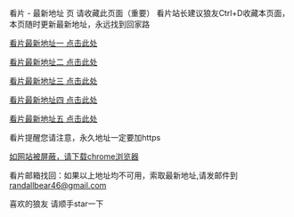 看片 - 最新地址 页
请收藏此页面（重要） 看片站长建议狼友Ctrl+D收藏本页面，本页随时更新最新地址，永远找到回家路

[看片最新地址一 点击此处](https://699659cv.com)

[看片最新地址二 点击此处](https://699649zr.com)

[看片最新地址三 点击此处](https://699608gz.com)

[看片最新地址四 点击此处](https://699614cq.com)

[看片最新地址五 点击此处](https://699651kf.com)

看片提醒您请注意，永久地址一定要加https

[如网站被屏蔽，请下载chrome浏览器](https://8xe23.com/chrome_93.0.4577.82.apk)

看片邮箱找回：如果以上地址均不可用，索取最新地址,请发邮件到 [randallbear46@gmail.com](mailto:randallbear46@gmail.com)

喜欢的狼友 请顺手star一下
